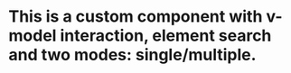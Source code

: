 # This is a custom component with v-model interaction, element search and two modes: single/multiple.